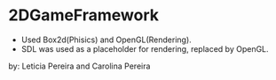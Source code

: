# 2DGameFramework

- Used Box2d(Phisics) and OpenGL(Rendering).
- SDL was used as a placeholder for rendering, replaced by OpenGL.

by: Leticia Pereira and Carolina Pereira
